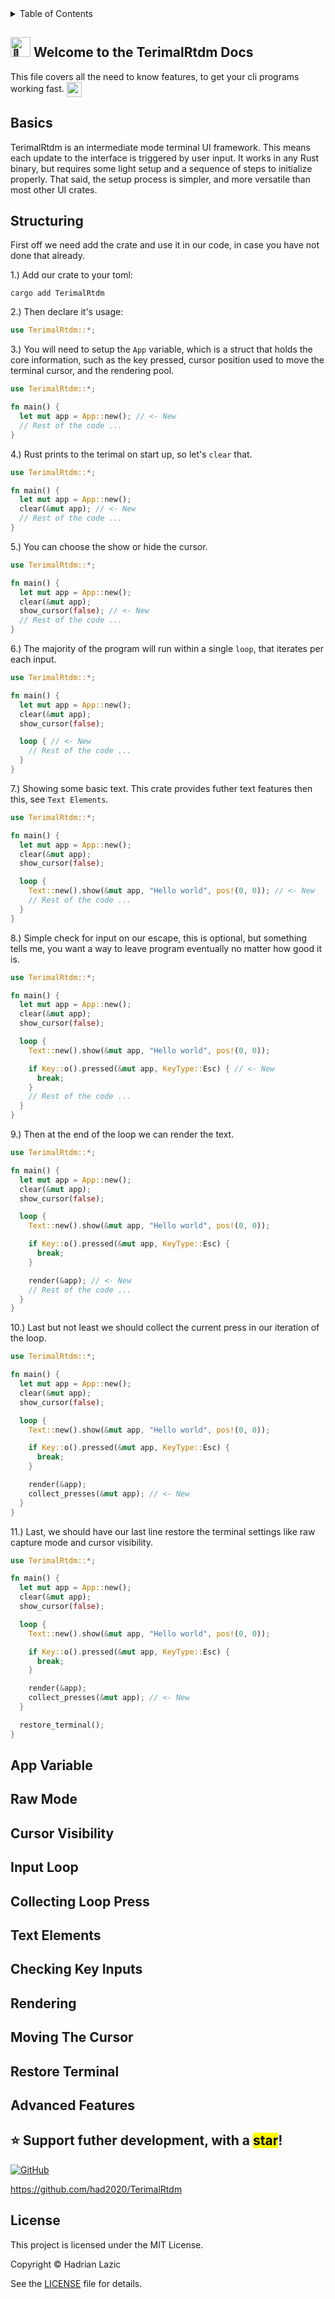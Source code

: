 <details>
<summary>Table of Contents</summary>

- [Basics](#basics)
- [Structuring](#structuring)
- [App Variable](#app-variable)
- [Raw Mode](#raw-mode)
- [Cursor Visibility](#cursor-visibility)
- [Input Loop](#input-loop)
- [Collecting Loop Press](#collecting-loop-press)
- [Text Elements](#text-elements)
- [Checking Key Inputs](#checking-key-inputs)
- [Rendering](#rendering)
- [Moving The Cursor](#moving-the-cursor)
- [Restore Terminal](#restore-terminal)
- [Advanced Features](#advanced-features)

</details>

## <img src="https://fonts.gstatic.com/s/e/notoemoji/latest/1f44b/512.gif" alt="👋" width="32" height="32"> Welcome to the TerimalRtdm Docs
<p> This file covers all the need to know features, to get your cli programs working fast. <img src="https://fonts.gstatic.com/s/e/notoemoji/latest/26a1/512.gif" alt="⚡" width="24" height="24" style="vertical-align: middle;"> </p>

## Basics
TerimalRtdm is an intermediate mode terminal UI framework. This means each update to the interface is triggered by user input. It works in any Rust binary, but requires some light setup and a sequence of steps to initialize properly. That said, the setup process is simpler, and more versatile than most other UI crates.

## Structuring
First off we need add the crate and use it in our code, in case you have not done that already.

1.) Add our crate to your toml:
```shell
cargo add TerimalRtdm 
```

2.) Then declare it's usage:
```rust
use TerimalRtdm::*;
```

3.) You will need to setup the `App` variable, which is a struct that holds the core information, such as the key pressed, cursor position used to move the terminal cursor, and the rendering pool.

```rust
use TerimalRtdm::*;

fn main() {
  let mut app = App::new(); // <- New
  // Rest of the code ...
}
```

4.) Rust prints to the terimal on start up, so let's `clear` that.

```rust
use TerimalRtdm::*;

fn main() {
  let mut app = App::new();
  clear(&mut app); // <- New
  // Rest of the code ...
}
```

5.) You can choose the show or hide the cursor.

```rust
use TerimalRtdm::*;

fn main() {
  let mut app = App::new();
  clear(&mut app);
  show_cursor(false); // <- New
  // Rest of the code ...
}
```

6.) The majority of the program will run within a single `loop`, that iterates per each input. 

```rust
use TerimalRtdm::*;

fn main() {
  let mut app = App::new();
  clear(&mut app);
  show_cursor(false);

  loop { // <- New
    // Rest of the code ...
  }
}
```

7.) Showing some basic text. This crate provides futher text features then this, see `Text Elements`.

```rust
use TerimalRtdm::*;

fn main() {
  let mut app = App::new();
  clear(&mut app);
  show_cursor(false);

  loop {
    Text::new().show(&mut app, "Hello world", pos!(0, 0)); // <- New
    // Rest of the code ...
  }
}
```

8.) Simple check for input on our escape, this is optional, but something tells me, you want a way to leave program eventually no matter how good it is.

```rust
use TerimalRtdm::*;

fn main() {
  let mut app = App::new();
  clear(&mut app);
  show_cursor(false);

  loop {
    Text::new().show(&mut app, "Hello world", pos!(0, 0));

    if Key::o().pressed(&mut app, KeyType::Esc) { // <- New
      break;
    }
    // Rest of the code ...
  }
}
```

9.) Then at the end of the loop we can render the text.

```rust
use TerimalRtdm::*;

fn main() {
  let mut app = App::new();
  clear(&mut app);
  show_cursor(false);

  loop {
    Text::new().show(&mut app, "Hello world", pos!(0, 0));

    if Key::o().pressed(&mut app, KeyType::Esc) { 
      break;
    }

    render(&app); // <- New
    // Rest of the code ...
  }
}
```

10.) Last but not least we should collect the current press in our iteration of the loop.

```rust
use TerimalRtdm::*;

fn main() {
  let mut app = App::new();
  clear(&mut app);
  show_cursor(false);

  loop {
    Text::new().show(&mut app, "Hello world", pos!(0, 0));

    if Key::o().pressed(&mut app, KeyType::Esc) { 
      break;
    }

    render(&app); 
    collect_presses(&mut app); // <- New
  }
}
```

11.) Last, we should have our last line restore the terminal settings like raw capture mode and cursor visibility.

```rust
use TerimalRtdm::*;

fn main() {
  let mut app = App::new();
  clear(&mut app);
  show_cursor(false);

  loop {
    Text::new().show(&mut app, "Hello world", pos!(0, 0));

    if Key::o().pressed(&mut app, KeyType::Esc) { 
      break;
    }

    render(&app); 
    collect_presses(&mut app); // <- New
  }

  restore_terminal();
}
```

## App Variable

## Raw Mode

## Cursor Visibility

## Input Loop

## Collecting Loop Press

## Text Elements

## Checking Key Inputs

## Rendering

## Moving The Cursor

## Restore Terminal

## Advanced Features

## ⭐️ Support futher development, with a <mark>star</mark>!

[![GitHub](https://img.shields.io/badge/github-had2020%2FTerimalRtdm-blue?logo=github)](https://github.com/had2020/TerimalRtdm)

https://github.com/had2020/TerimalRtdm

## License

This project is licensed under the MIT License.

Copyright © Hadrian Lazic

See the [LICENSE](./LICENSE) file for details.
